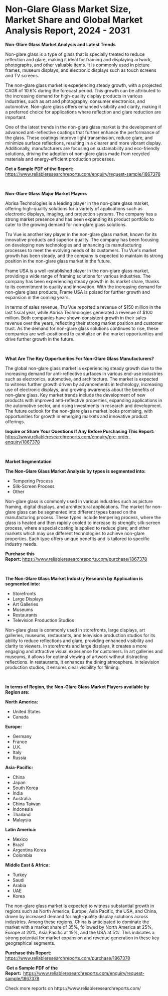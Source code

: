 <p><h1>Non-Glare Glass Market Size, Market Share and Global Market Analysis Report, 2024 - 2031</h1></p><p><strong>Non-Glare Glass Market Analysis and Latest Trends</strong></p>
<p><p>Non-glare glass is a type of glass that is specially treated to reduce reflection and glare, making it ideal for framing and displaying artwork, photographs, and other valuable items. It is commonly used in picture frames, museum displays, and electronic displays such as touch screens and TV screens.</p><p>The non-glare glass market is experiencing steady growth, with a projected CAGR of 10.6% during the forecast period. This growth can be attributed to the increasing demand for high-quality display products in various industries, such as art and photography, consumer electronics, and automotive. Non-glare glass offers enhanced visibility and clarity, making it a preferred choice for applications where reflection and glare reduction are important.</p><p>One of the latest trends in the non-glare glass market is the development of advanced anti-reflective coatings that further enhance the performance of the glass. These coatings improve light transmission, reduce glare, and minimize surface reflections, resulting in a clearer and more vibrant display. Additionally, manufacturers are focusing on sustainability and eco-friendly solutions, driving the adoption of non-glare glass made from recycled materials and energy-efficient production processes.</p></p>
<p><strong>Get a Sample PDF of the Report:&nbsp;</strong> <a href="https://www.reliableresearchreports.com/enquiry/request-sample/1867378">https://www.reliableresearchreports.com/enquiry/request-sample/1867378</a></p>
<p>&nbsp;</p>
<p><strong>Non-Glare Glass Major Market Players</strong></p>
<p><p>Abrisa Technologies is a leading player in the non-glare glass market, offering high-quality solutions for a variety of applications such as electronic displays, imaging, and projection systems. The company has a strong market presence and has been expanding its product portfolio to cater to the growing demand for non-glare glass solutions.</p><p>Tru Vue is another key player in the non-glare glass market, known for its innovative products and superior quality. The company has been focusing on developing new technologies and enhancing its manufacturing processes to meet the evolving needs of its customers. Tru Vue's market growth has been steady, and the company is expected to maintain its strong position in the non-glare glass market in the future.</p><p>Frame USA is a well-established player in the non-glare glass market, providing a wide range of framing solutions for various industries. The company has been experiencing steady growth in its market share, thanks to its commitment to quality and innovation. With the increasing demand for non-glare glass products, Frame USA is poised for further growth and expansion in the coming years.</p><p>In terms of sales revenue, Tru Vue reported a revenue of $150 million in the last fiscal year, while Abrisa Technologies generated a revenue of $100 million. Both companies have shown consistent growth in their sales revenue over the years, reflecting their strong market position and customer trust. As the demand for non-glare glass solutions continues to rise, these companies are well-positioned to capitalize on the market opportunities and drive further growth in the future.</p></p>
<p>&nbsp;</p>
<p><strong>What Are The Key Opportunities For Non-Glare Glass Manufacturers?</strong></p>
<p><p>The global non-glare glass market is experiencing steady growth due to the increasing demand for anti-reflective surfaces in various end-use industries such as electronics, automotive, and architecture. The market is expected to witness further growth driven by advancements in technology, increasing use of electronic displays, and growing awareness about the benefits of non-glare glass. Key market trends include the development of new products with improved anti-reflective properties, expanding applications in the automotive sector, and rising investments in research and development. The future outlook for the non-glare glass market looks promising, with opportunities for growth in emerging markets and innovative product offerings.</p></p>
<p><strong>Inquire or Share Your Questions If Any Before Purchasing This Report:</strong> <a href="https://www.reliableresearchreports.com/enquiry/pre-order-enquiry/1867378">https://www.reliableresearchreports.com/enquiry/pre-order-enquiry/1867378</a></p>
<p>&nbsp;</p>
<p><strong>Market Segmentation</strong></p>
<p><strong>The Non-Glare Glass Market Analysis by types is segmented into:</strong></p>
<p><ul><li>Tempering Process</li><li>Silk-Screen Process</li><li>Other</li></ul></p>
<p><p>Non-glare glass is commonly used in various industries such as picture framing, digital displays, and architectural applications. The market for non-glare glass can be segmented into different types based on the manufacturing process. These types include tempering process, where the glass is heated and then rapidly cooled to increase its strength; silk-screen process, where a special coating is applied to reduce glare; and other markets which may use different technologies to achieve non-glare properties. Each type offers unique benefits and is tailored to specific industry needs.</p></p>
<p><strong>Purchase this Report:&nbsp;</strong><a href="https://www.reliableresearchreports.com/purchase/1867378">https://www.reliableresearchreports.com/purchase/1867378</a></p>
<p>&nbsp;</p>
<p><strong>The Non-Glare Glass Market Industry Research by Application is segmented into:</strong></p>
<p><ul><li>Storefronts</li><li>Large Displays</li><li>Art Galleries</li><li>Museums</li><li>Restaurants</li><li>Television Production Studios</li></ul></p>
<p><p>Non-glare glass is commonly used in storefronts, large displays, art galleries, museums, restaurants, and television production studios for its ability to reduce reflections and glare, providing enhanced visibility and clarity to viewers. In storefronts and large displays, it creates a more engaging and attractive visual experience for customers. In art galleries and museums, it allows for optimal viewing of artwork without distracting reflections. In restaurants, it enhances the dining atmosphere. In television production studios, it ensures clear visibility for filming.</p></p>
<p>&nbsp;</p>
<p><strong>In terms of Region, the Non-Glare Glass Market Players available by Region are:</strong></p>
<p>
    <p> <strong> North America: </strong>
        <ul>
            <li>United States</li>
            <li>Canada</li>
        </ul>
        </p> 
    <p> <strong> Europe: </strong>
        <ul>
            <li>Germany</li>
            <li>France</li>
            <li>U.K.</li>
            <li>Italy</li>
            <li>Russia</li>
        </ul>
        </p> 
    <p> <strong> Asia-Pacific: </strong>
        <ul>
            <li>China</li>
            <li>Japan</li>
            <li>South Korea</li>
            <li>India</li>
            <li>Australia</li>
            <li>China Taiwan</li>
            <li>Indonesia</li>
            <li>Thailand</li>
            <li>Malaysia</li>
        </ul>
        </p> 
    <p> <strong> Latin America: </strong>
        <ul>
            <li>Mexico</li>
            <li>Brazil</li>
            <li>Argentina Korea</li>
            <li>Colombia</li>
        </ul>
        </p> 
    <p> <strong> Middle East & Africa: </strong>
        <ul>
            <li>Turkey</li>
            <li>Saudi</li>
            <li>Arabia</li>
            <li>UAE</li>
            <li>Korea</li>
        </ul>
    </p>
    </p>
<p><p>The non-glare glass market is expected to witness substantial growth in regions such as North America, Europe, Asia Pacific, the USA, and China, driven by increased demand for high-quality display solutions across industries. Among these regions, China is anticipated to dominate the market with a market share of 35%, followed by North America at 25%, Europe at 20%, Asia Pacific at 15%, and the USA at 5%. This indicates a strong potential for market expansion and revenue generation in these key geographical segments.</p></p>
<p><strong>Purchase this Report: </strong><a href="https://www.reliableresearchreports.com/purchase/1867378">https://www.reliableresearchreports.com/purchase/1867378</a></p>
<p>&nbsp;<strong>Get a Sample PDF of the Report:&nbsp;&nbsp;</strong><a href="https://www.reliableresearchreports.com/enquiry/request-sample/1867378">https://www.reliableresearchreports.com/enquiry/request-sample/1867378</a></p>
<p><strong></strong></p>
<p>Check more reports on https://www.reliableresearchreports.com/</p>